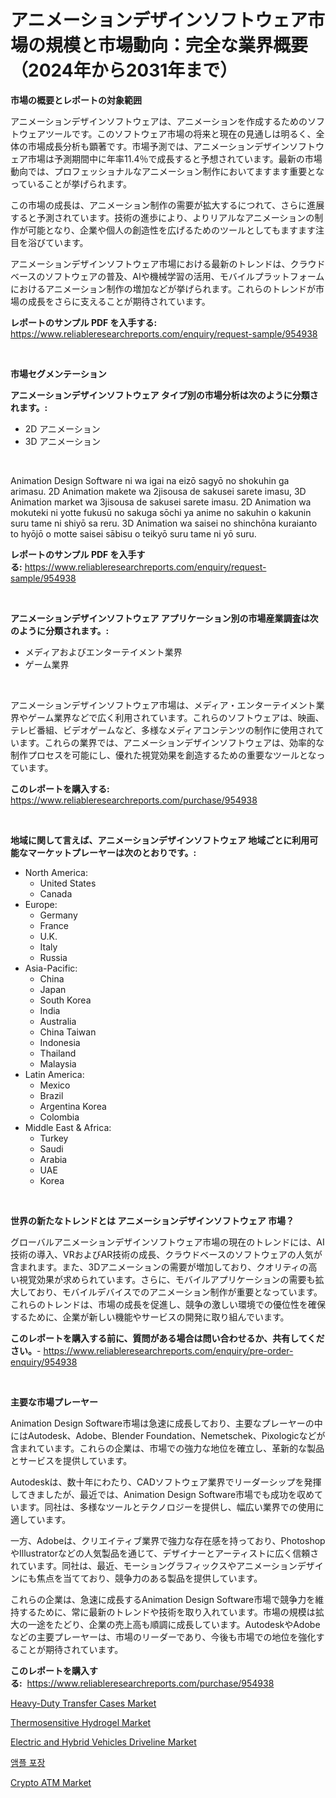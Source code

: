 <p><h1>アニメーションデザインソフトウェア市場の規模と市場動向：完全な業界概要（2024年から2031年まで）</h1></p><p><strong>市場の概要とレポートの対象範囲</strong></p>
<p><p>アニメーションデザインソフトウェアは、アニメーションを作成するためのソフトウェアツールです。このソフトウェア市場の将来と現在の見通しは明るく、全体の市場成長分析も顕著です。市場予測では、アニメーションデザインソフトウェア市場は予測期間中に年率11.4％で成長すると予想されています。最新の市場動向では、プロフェッショナルなアニメーション制作においてますます重要となっていることが挙げられます。</p><p>この市場の成長は、アニメーション制作の需要が拡大するにつれて、さらに進展すると予測されています。技術の進歩により、よりリアルなアニメーションの制作が可能となり、企業や個人の創造性を広げるためのツールとしてもますます注目を浴びています。</p><p>アニメーションデザインソフトウェア市場における最新のトレンドは、クラウドベースのソフトウェアの普及、AIや機械学習の活用、モバイルプラットフォームにおけるアニメーション制作の増加などが挙げられます。これらのトレンドが市場の成長をさらに支えることが期待されています。</p></p>
<p><strong>レポートのサンプル PDF を入手する:</strong> <a href="https://www.reliableresearchreports.com/enquiry/request-sample/954938">https://www.reliableresearchreports.com/enquiry/request-sample/954938</a></p>
<p>&nbsp;</p>
<p><strong>市場セグメンテーション</strong></p>
<p><strong>アニメーションデザインソフトウェア タイプ別の市場分析は次のように分類されます。:</strong></p>
<p><ul><li>2D アニメーション</li><li>3D アニメーション</li></ul></p>
<p>&nbsp;</p>
<p><p>Animation Design Software ni wa igai na eizō sagyō no shokuhin ga arimasu. 2D Animation makete wa 2jisousa de sakusei sarete imasu, 3D Animation market wa 3jisousa de sakusei sarete imasu. 2D Animation wa mokuteki ni yotte fukusū no sakuga sōchi ya anime no sakuhin o kakunin suru tame ni shiyō sa reru. 3D Animation wa saisei no shinchōna kuraianto to hyōjō o motte saisei sābisu o teikyō suru tame ni yō suru.</p></p>
<p><strong>レポートのサンプル PDF を入手する:</strong>&nbsp;<a href="https://www.reliableresearchreports.com/enquiry/request-sample/954938">https://www.reliableresearchreports.com/enquiry/request-sample/954938</a></p>
<p>&nbsp;</p>
<p><strong> アニメーションデザインソフトウェア アプリケーション別の市場産業調査は次のように分類されます。:</strong></p>
<p><ul><li>メディアおよびエンターテイメント業界</li><li>ゲーム業界</li></ul></p>
<p>&nbsp;</p>
<p><p>アニメーションデザインソフトウェア市場は、メディア・エンターテイメント業界やゲーム業界などで広く利用されています。これらのソフトウェアは、映画、テレビ番組、ビデオゲームなど、多様なメディアコンテンツの制作に使用されています。これらの業界では、アニメーションデザインソフトウェアは、効率的な制作プロセスを可能にし、優れた視覚効果を創造するための重要なツールとなっています。</p></p>
<p><strong>このレポートを購入する:</strong>&nbsp; <a href="https://www.reliableresearchreports.com/purchase/954938">https://www.reliableresearchreports.com/purchase/954938</a></p>
<p>&nbsp;</p>
<p><strong>地域に関して言えば、アニメーションデザインソフトウェア 地域ごとに利用可能なマーケットプレーヤーは次のとおりです。:</strong></p>
<p><ul>
    <li>
        North America:
        <ul>
            <li>United States</li>
            <li>Canada</li>
        </ul>
    </li>
    <li>
        Europe:
        <ul>
            <li>Germany</li>
            <li>France</li>
            <li>U.K.</li>
            <li>Italy</li>
            <li>Russia</li>
        </ul>
    </li>
    <li>
        Asia-Pacific:
        <ul>
            <li>China</li>
            <li>Japan</li>
            <li>South Korea</li>
            <li>India</li>
            <li>Australia</li>
            <li>China Taiwan</li>
            <li>Indonesia</li>
            <li>Thailand</li>
            <li>Malaysia</li>
        </ul>
    </li>
    <li>
        Latin America:
        <ul>
            <li>Mexico</li>
            <li>Brazil</li>
            <li>Argentina Korea</li>
            <li>Colombia</li>
        </ul>
    </li>
    <li>
        Middle East & Africa:
        <ul>
            <li>Turkey</li>
            <li>Saudi</li>
            <li>Arabia</li>
            <li>UAE</li>
            <li>Korea</li>
        </ul>
    </li>
    </ul></p>
<p>&nbsp;</p>
<p><strong>世界の新たなトレンドとは アニメーションデザインソフトウェア 市場？</strong></p>
<p><p>グローバルアニメーションデザインソフトウェア市場の現在のトレンドには、AI技術の導入、VRおよびAR技術の成長、クラウドベースのソフトウェアの人気が含まれます。また、3Dアニメーションの需要が増加しており、クオリティの高い視覚効果が求められています。さらに、モバイルアプリケーションの需要も拡大しており、モバイルデバイスでのアニメーション制作が重要となっています。これらのトレンドは、市場の成長を促進し、競争の激しい環境での優位性を確保するために、企業が新しい機能やサービスの開発に取り組んでいます。</p></p>
<p><strong>このレポートを購入する前に、質問がある場合は問い合わせるか、共有してください。</strong>- <a href="https://www.reliableresearchreports.com/enquiry/pre-order-enquiry/954938">https://www.reliableresearchreports.com/enquiry/pre-order-enquiry/954938</a></p>
<p>&nbsp;</p>
<p><strong>主要な市場プレーヤー</strong></p>
<p><p>Animation Design Software市場は急速に成長しており、主要なプレーヤーの中にはAutodesk、Adobe、Blender Foundation、Nemetschek、Pixologicなどが含まれています。これらの企業は、市場での強力な地位を確立し、革新的な製品とサービスを提供しています。</p><p>Autodeskは、数十年にわたり、CADソフトウェア業界でリーダーシップを発揮してきましたが、最近では、Animation Design Software市場でも成功を収めています。同社は、多様なツールとテクノロジーを提供し、幅広い業界での使用に適しています。</p><p>一方、Adobeは、クリエイティブ業界で強力な存在感を持っており、PhotoshopやIllustratorなどの人気製品を通じて、デザイナーとアーティストに広く信頼されています。同社は、最近、モーショングラフィックスやアニメーションデザインにも焦点を当てており、競争力のある製品を提供しています。</p><p>これらの企業は、急速に成長するAnimation Design Software市場で競争力を維持するために、常に最新のトレンドや技術を取り入れています。市場の規模は拡大の一途をたどり、企業の売上高も順調に成長しています。AutodeskやAdobeなどの主要プレーヤーは、市場のリーダーであり、今後も市場での地位を強化することが期待されています。</p></p>
<p><strong>このレポートを購入する:</strong>&nbsp;&nbsp;<a href="https://www.reliableresearchreports.com/purchase/954938">https://www.reliableresearchreports.com/purchase/954938</a></p>
<p><p><a href="https://issuu.com/reportprime-2/docs/heavy-duty-transfer-cases-market-size-2030.pptx">Heavy-Duty Transfer Cases Market</a></p><p><a href="https://boundless-drawbridge-702.notion.site/Thermosensitive-Hydrogel-Market-Research-Report-Unlocks-Analysis-on-the-Market-Financial-Status-Mar-a7d9442b52e04c12aaa806a311df6e7f">Thermosensitive Hydrogel Market</a></p><p><a href="https://issuu.com/reportprime-2/docs/electric-and-hybrid-vehicles-driveline-market-size">Electric and Hybrid Vehicles Driveline Market</a></p><p><a href="https://github.com/vsoq0zknh59/Market-Research-Report-List-1/blob/main/4868274185359.md">앰플 포장</a></p><p><a href="https://view.publitas.com/reportprime-1/insights-into-crypto-atm-market-size-analysing-market-share-trends-and-growth-from-2024-to-2031/">Crypto ATM Market</a></p></p>